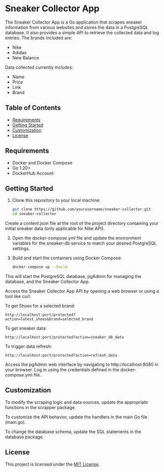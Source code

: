 # Sneaker Collector App

The Sneaker Collector App is a Go application that scrapes sneaker information from various websites and stores the data in a PostgreSQL database. It also provides a simple API to retrieve the collected data and log entries. The brands included are:

- Nike
- Adidas
- New Balance

Data collected currently includes:

- Name
- Price
- Link
- Brand

## Table of Contents

- [Requirements](#requirements)
- [Getting Started](#gettingstarted)
- [Customization](#customization)
- [License](#license)

## Requirements

- Docker and Docker Compose
- Go 1.20+
- DockerHub Account

## Getting Started

1. Clone this repository to your local machine:

   ```sh
   git clone https://github.com/yourusername/sneaker-collector.git
   cd sneaker-collector
   ```

Create a content.json file at the root of the project directory containing your initial sneaker data (only applicable for Nike API).

2. Open the docker-compose.yml file and update the environment variables for the sneaker-db service to match your desired PostgreSQL settings.

3. Build and start the containers using Docker Compose:

   ```sh
   docker-compose up --build
   ```

This will start the PostgreSQL database, pgAdmin for managing the database, and the Sneaker Collector App.

Access the Sneaker Collector App API by opening a web browser or using a tool like curl:

To get Shoes for a selected brand:

    http://localhost:port/protected?action=latest_shoes&brand=selected_brand

To get sneaker data:

    http://localhost:port/protected?action=sneaker_db_data

To trigger data refresh:

    http://localhost:port/protected?action=refresh_data

Access the pgAdmin web interface by navigating to http://localhost:8080 in your browser. Log in using the credentials defined in the docker-compose.yml file.

## Customization

To modify the scraping logic and data sources, update the appropriate functions in the scrapper package.

To customize the API behavior, update the handlers in the main Go file (main.go).

To change the database schema, update the SQL statements in the database package.

## License

This project is licensed under the [MIT License](LICENSE).
